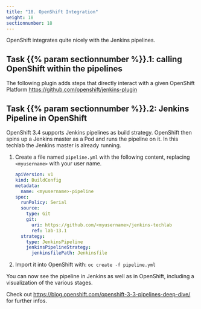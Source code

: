 ```yaml
---
title: "18. OpenShift Integration"
weight: 18
sectionnumber: 18
---
```



OpenShift integrates quite nicely with the Jenkins pipelines.


## Task {{% param sectionnumber %}}.1: calling OpenShift within the pipelines

The following plugin adds steps that directly interact with a given OpenShift Platform  <https://github.com/openshift/jenkins-plugin>


## Task {{% param sectionnumber %}}.2: Jenkins Pipeline in OpenShift

OpenShift 3.4 supports Jenkins pipelines as build strategy. OpenShift then spins up a Jenkins master as a Pod and runs the pipeline on it.
In this techlab the Jenkins master is already running.

1. Create a file named ``pipeline.yml`` with the following content, replacing ``<myusername>`` with your user name.

    ```yaml
    apiVersion: v1
    kind: BuildConfig
    metadata:
      name: <myusername>-pipeline
    spec:
      runPolicy: Serial
      source:
        type: Git
        git:
          uri: https://github.com/<myusername>/jenkins-techlab
          ref: lab-13.1
      strategy:
        type: JenkinsPipeline
        jenkinsPipelineStrategy:
          jenkinsfilePath: Jenkinsfile
    ```

2. Import it into OpenShift with: ``oc create -f pipeline.yml``

You can now see the pipeline in Jenkins as well as in OpenShift, including a visualization of the various stages.

Check out <https://blog.openshift.com/openshift-3-3-pipelines-deep-dive/> for further infos.
